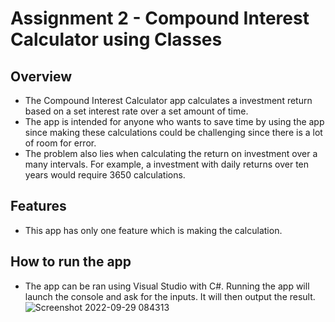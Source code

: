 # Assignment 2 - Compound Interest Calculator using Classes
## Overview
- The Compound Interest Calculator app calculates a investment return based on a set interest rate over a set amount of time.
- The app is intended for anyone who wants to save time by using the app since making these calculations could be challenging 
since there is a lot of room for error. 
- The problem also lies when calculating the return on investment over a many intervals. For example, a investment with daily returns over ten years
would require 3650 calculations.
## Features
- This app has only one feature which is making the calculation.
## How to run the app
- The app can be ran using Visual Studio with C#. Running the app will launch the console and ask for the inputs. It will then output the result.
![Screenshot 2022-09-29 084313](https://user-images.githubusercontent.com/96878603/193082592-d5756c45-4bad-49c3-a86a-ca67f51f1bb6.png)
